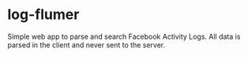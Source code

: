 # log-flumer
Simple web app to parse and search Facebook Activity Logs. All data is parsed in the client and never sent to the server.
